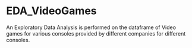 # EDA_VideoGames

An Exploratory Data Analysis is performed on the dataframe of Video games for various consoles provided by different companies for different consoles.
